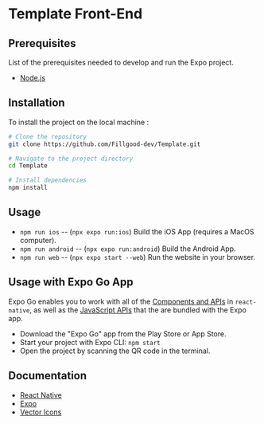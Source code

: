 # Template Front-End


## Prerequisites

List of the prerequisites needed to develop and run the Expo project.

- [Node.js](https://nodejs.org/)


## Installation

To install the project on the local machine :

```bash
# Clone the repository
git clone https://github.com/Fillgood-dev/Template.git

# Navigate to the project directory
cd Template

# Install dependencies
npm install
```


## Usage

- `npm run ios` -- (`npx expo run:ios`) Build the iOS App (requires a MacOS computer).
- `npm run android` -- (`npx expo run:android`) Build the Android App.
- `npm run web` -- (`npx expo start --web`) Run the website in your browser.


## Usage with Expo Go App

Expo Go enables you to work with all of the [Components and APIs](https://facebook.github.io/react-native/docs/getting-started) in `react-native`, as well as the [JavaScript APIs](https://docs.expo.io/versions/latest) that the are bundled with the Expo app.

- Download the "Expo Go" app from the Play Store or App Store.
- Start your project with Expo CLI: `npm start`
- Open the project by scanning the QR code in the terminal.

## Documentation

- [React Native](https://reactnative.dev/docs/components-and-apis)
- [Expo](https://docs.expo.dev/versions/latest/)
- [Vector Icons](https://icons.expo.fyi/Index)
